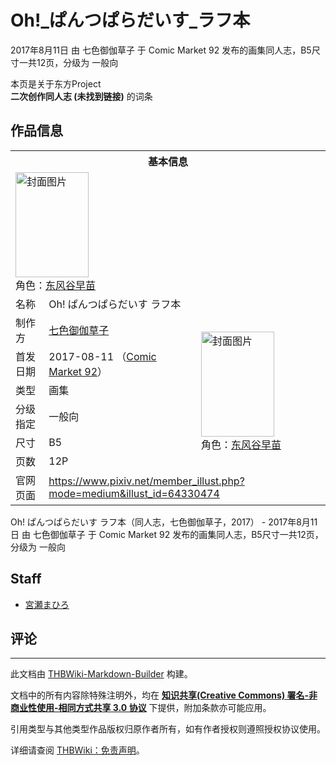 # Oh!_ぱんつぱらだいす_ラフ本

<!-- source html: G:\repos\THBWiki-Markdown-Builder\THBWikiMarkdown\Temp\main\7\74\ns0%3AOh%21_%E3%81%B1%E3%82%93%E3%81%A4%E3%81%B1%E3%82%89%E3%81%A0%E3%81%84%E3%81%99_%E3%83%A9%E3%83%95%E6%9C%AC.html -->

2017年8月11日 由 七色御伽草子 于 Comic Market 92 发布的画集同人志，B5尺寸一共12页，分级为 一般向

本页是关于东方Project  
 **二次创作同人志 (未找到链接)** 的词条
## 作品信息

<table><tbody><tr><th colspan="3">基本信息</th></tr><tr><td class="cover-artwork-mobile" colspan="2"><a href="./文件-Oh!_ぱんつぱらだいす_ラフ本封面.jpg.md" class="image" title="封面图片"><img alt="封面图片" src="https://upload.thwiki.cc/thumb/7/77/Oh%21_%E3%81%B1%E3%82%93%E3%81%A4%E3%81%B1%E3%82%89%E3%81%A0%E3%81%84%E3%81%99_%E3%83%A9%E3%83%95%E6%9C%AC%E5%B0%81%E9%9D%A2.jpg/117px-Oh%21_%E3%81%B1%E3%82%93%E3%81%A4%E3%81%B1%E3%82%89%E3%81%A0%E3%81%84%E3%81%99_%E3%83%A9%E3%83%95%E6%9C%AC%E5%B0%81%E9%9D%A2.jpg" decoding="async" loading="lazy" width="117" height="168" srcset="https://upload.thwiki.cc/thumb/7/77/Oh%21_%E3%81%B1%E3%82%93%E3%81%A4%E3%81%B1%E3%82%89%E3%81%A0%E3%81%84%E3%81%99_%E3%83%A9%E3%83%95%E6%9C%AC%E5%B0%81%E9%9D%A2.jpg/176px-Oh%21_%E3%81%B1%E3%82%93%E3%81%A4%E3%81%B1%E3%82%89%E3%81%A0%E3%81%84%E3%81%99_%E3%83%A9%E3%83%95%E6%9C%AC%E5%B0%81%E9%9D%A2.jpg 1.5x, https://upload.thwiki.cc/thumb/7/77/Oh%21_%E3%81%B1%E3%82%93%E3%81%A4%E3%81%B1%E3%82%89%E3%81%A0%E3%81%84%E3%81%99_%E3%83%A9%E3%83%95%E6%9C%AC%E5%B0%81%E9%9D%A2.jpg/234px-Oh%21_%E3%81%B1%E3%82%93%E3%81%A4%E3%81%B1%E3%82%89%E3%81%A0%E3%81%84%E3%81%99_%E3%83%A9%E3%83%95%E6%9C%AC%E5%B0%81%E9%9D%A2.jpg 2x" data-file-width="1052" data-file-height="1508"></a><div class="cover-char">角色：<a href="./东风谷早苗.md" title="东风谷早苗">东风谷早苗</a></div></td>
</tr><tr><td class="label">名称</td><td colspan="2"> Oh! ぱんつぱらだいす ラフ本 </td></tr><tr><td class="label">制作方</td><td><a href="./七色御伽草子.md" title="七色御伽草子">七色御伽草子</a></td><td class="cover-artwork" rowspan="6" style="min-width:168px;"><a href="./文件-Oh!_ぱんつぱらだいす_ラフ本封面.jpg.md" class="image" title="封面图片"><img alt="封面图片" src="https://upload.thwiki.cc/thumb/7/77/Oh%21_%E3%81%B1%E3%82%93%E3%81%A4%E3%81%B1%E3%82%89%E3%81%A0%E3%81%84%E3%81%99_%E3%83%A9%E3%83%95%E6%9C%AC%E5%B0%81%E9%9D%A2.jpg/117px-Oh%21_%E3%81%B1%E3%82%93%E3%81%A4%E3%81%B1%E3%82%89%E3%81%A0%E3%81%84%E3%81%99_%E3%83%A9%E3%83%95%E6%9C%AC%E5%B0%81%E9%9D%A2.jpg" decoding="async" loading="lazy" width="117" height="168" srcset="https://upload.thwiki.cc/thumb/7/77/Oh%21_%E3%81%B1%E3%82%93%E3%81%A4%E3%81%B1%E3%82%89%E3%81%A0%E3%81%84%E3%81%99_%E3%83%A9%E3%83%95%E6%9C%AC%E5%B0%81%E9%9D%A2.jpg/176px-Oh%21_%E3%81%B1%E3%82%93%E3%81%A4%E3%81%B1%E3%82%89%E3%81%A0%E3%81%84%E3%81%99_%E3%83%A9%E3%83%95%E6%9C%AC%E5%B0%81%E9%9D%A2.jpg 1.5x, https://upload.thwiki.cc/thumb/7/77/Oh%21_%E3%81%B1%E3%82%93%E3%81%A4%E3%81%B1%E3%82%89%E3%81%A0%E3%81%84%E3%81%99_%E3%83%A9%E3%83%95%E6%9C%AC%E5%B0%81%E9%9D%A2.jpg/234px-Oh%21_%E3%81%B1%E3%82%93%E3%81%A4%E3%81%B1%E3%82%89%E3%81%A0%E3%81%84%E3%81%99_%E3%83%A9%E3%83%95%E6%9C%AC%E5%B0%81%E9%9D%A2.jpg 2x" data-file-width="1052" data-file-height="1508"></a><div class="cover-char">角色：<a href="./东风谷早苗.md" title="东风谷早苗">东风谷早苗</a></div></td>
</tr><tr><td class="label">首发日期</td><td>2017-08-11&#160;（<a href="/展会作品列表?e=Comic+Market%2392">Comic Market 92</a>）</td></tr><tr><td class="label">类型</td><td>画集</td></tr><tr><td class="label">分级指定</td><td>一般向</td></tr><tr><td class="label">尺寸</td><td>B5</td></tr><tr><td class="label">页数</td><td>12P</td></tr>
<tr><td class="label">官网页面</td><td colspan="2"><a rel="nofollow" class="external free" href="https://www.pixiv.net/member_illust.php?mode=medium&amp;illust_id=64330474">https://www.pixiv.net/member_illust.php?mode=medium&amp;illust_id=64330474</a></td></tr></tbody></table>

Oh! ぱんつぱらだいす ラフ本（同人志，七色御伽草子，2017） - 2017年8月11日 由 七色御伽草子 于 Comic Market 92 发布的画集同人志，B5尺寸一共12页，分级为 一般向
## Staff
- [宮瀬まひろ](./宮瀬まひろ.md)

## 评论




---

此文档由 [THBWiki-Markdown-Builder](https://github.com/Delsin-Yu/THBWiki-Markdown-Builder) 构建。

文档中的所有内容除特殊注明外，均在 [**知识共享(Creative Commons) 署名-非商业性使用-相同方式共享 3.0 协议**](https://creativecommons.org/licenses/by-sa/3.0/deed.zh-hans) 下提供，附加条款亦可能应用。

引用类型与其他类型作品版权归原作者所有，如有作者授权则遵照授权协议使用。

详细请查阅 [THBWiki：免责声明](https://thbwiki.cc/THBWiki:%E5%85%8D%E8%B4%A3%E5%A3%B0%E6%98%8E)。

